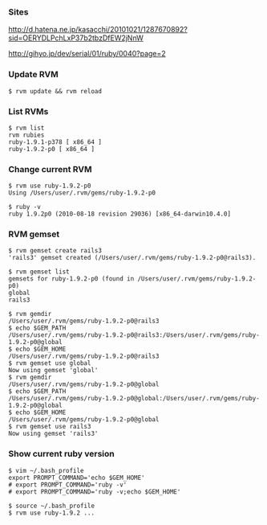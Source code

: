 ### Sites

<http://d.hatena.ne.jp/kasacchi/20101021/1287670892?sid=OERYDLPchLxP37b2tbzDfEW2jNnW>

<http://gihyo.jp/dev/serial/01/ruby/0040?page=2>

### Update RVM
    $ rvm update && rvm reload
    
    
### List RVMs
    $ rvm list
    rvm rubies
    ruby-1.9.1-p378 [ x86_64 ]
    ruby-1.9.2-p0 [ x86_64 ]
    
### Change current RVM
    $ rvm use ruby-1.9.2-p0
    Using /Users/user/.rvm/gems/ruby-1.9.2-p0
    
    $ ruby -v
    ruby 1.9.2p0 (2010-08-18 revision 29036) [x86_64-darwin10.4.0]
    
    
### RVM gemset
    
    $ rvm gemset create rails3
    'rails3' gemset created (/Users/user/.rvm/gems/ruby-1.9.2-p0@rails3).

    $ rvm gemset list
    gemsets for ruby-1.9.2-p0 (found in /Users/user/.rvm/gems/ruby-1.9.2-p0)
    global
    rails3

    $ rvm gemdir
    /Users/user/.rvm/gems/ruby-1.9.2-p0@rails3
    $ echo $GEM_PATH
    /Users/user/.rvm/gems/ruby-1.9.2-p0@rails3:/Users/user/.rvm/gems/ruby-1.9.2-p0@global
    $ echo $GEM_HOME
    /Users/user/.rvm/gems/ruby-1.9.2-p0@rails3
    $ rvm gemset use global
    Now using gemset 'global'
    $ rvm gemdir
    /Users/user/.rvm/gems/ruby-1.9.2-p0@global
    $ echo $GEM_PATH
    /Users/user/.rvm/gems/ruby-1.9.2-p0@global:/Users/user/.rvm/gems/ruby-1.9.2-p0@global
    $ echo $GEM_HOME
    /Users/user/.rvm/gems/ruby-1.9.2-p0@global
    $ rvm gemset use rails3
    Now using gemset 'rails3'

### Show current ruby version
    $ vim ~/.bash_profile
    export PROMPT_COMMAND='echo $GEM_HOME'
    # export PROMPT_COMMAND='ruby -v'
    # export PROMPT_COMMAND='ruby -v;echo $GEM_HOME'
    
    $ source ~/.bash_profile
    $ rvm use ruby-1.9.2 ...
    
    
    
    